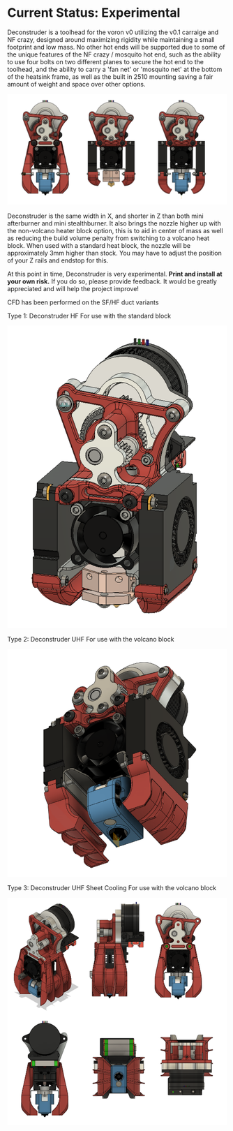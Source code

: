 # Current Status: Experimental

Deconstruder is a toolhead for the voron v0 utilizing the v0.1 carraige and NF crazy, designed around maximizing rigidity while maintaining a small footprint and low mass. No other hot ends will be supported due to some of the unique features of the NF crazy / mosquito hot end, such as the ability to use four bolts on two different planes to secure the hot end to the toolhead, and the ability to carry a 'fan net' or 'mosquito net' at the bottom of the heatsink frame, as well as the built in 2510 mounting saving a fair amount of weight and space over other options. 

![Deconstruder Types](IMAGES/Three%20Flavors.png)

Deconstruder is the same width in X, and shorter in Z than both mini afterburner and mini stealthburner. It also brings the nozzle higher up with the non-volcano heater block option, this is to aid in center of mass as well as reducing the build volume penalty from switching to a volcano heat block. When used with a standard heat block, the nozzle will be approximately 3mm higher than stock. You may have to adjust the position of your Z rails and endstop for this. 

At this point in time, Deconstruder is very experimental. **Print and install at your own risk.** If you do so, please provide feedback. It would be greatly appreciated and will help the project improve!

CFD has been performed on the SF/HF duct variants

Type 1: Deconstruder HF 
For use with the standard block

![Deconstruder HF](IMAGES/Deconstruder%20HF.png)

Type 2: Deconstruder UHF
For use with the volcano block

![Deconstruder UHF](IMAGES/Deconstruder%20UHF%204010.png)

Type 3: Deconstruder UHF Sheet Cooling
For use with the volcano block

![Deconstruder UHF Sheet Cooling](IMAGES/UHF-sheet.png)
